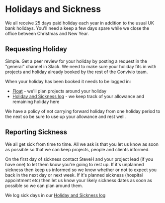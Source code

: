 # Holidays and Sickness

We all receive 25 days paid holiday each year in addition to the usual UK bank holidays. You'll need a keep a few days spare while we close the office between Christmas and New Year.

## Requesting Holiday

Simple. Get a peer review for your holiday by posting a request in the "general" channel in Slack. We need to make sure your holiday fits in with projects and holiday already booked by the rest of the Convivio team.

When your holiday has been booked it needs to be logged in:

* [Float](https://convivio.float.com/) - we'll plan projects around your holiday
* [Holiday and Sickness log](https://docs.google.com/spreadsheets/d/1oxl-NhfdMHMG55sDu9YzKh0npYBQucZEshxbko97Ko0/edit#gid=0) - we keep track of your allowance and remaining holiday here

We have a policy of not carrying forward holiday from one holiday period to the next so be sure to use up your allowance and rest well.

## Reporting Sickness

We all get sick from time to time. All we ask is that you let us know as soon as possible so that we can keep projects, people and clients informed. 

On the first day of sickness contact SteveH and your project lead (if you have one) to let them know you're going to rest up. If it's unplanned sickness then keep us informed so we know whether or not to expect you back in the next day or next week. If it's planned sickness (hospital appointment etc) then let us know your likely sickness dates as soon as possible so we can plan around them.

We log sick days in our [Holiday and Sickness log](https://docs.google.com/spreadsheets/d/1oxl-NhfdMHMG55sDu9YzKh0npYBQucZEshxbko97Ko0/edit#gid=0)